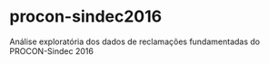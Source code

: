 # procon-sindec2016
Análise exploratória dos dados de reclamações fundamentadas do PROCON-Sindec 2016
